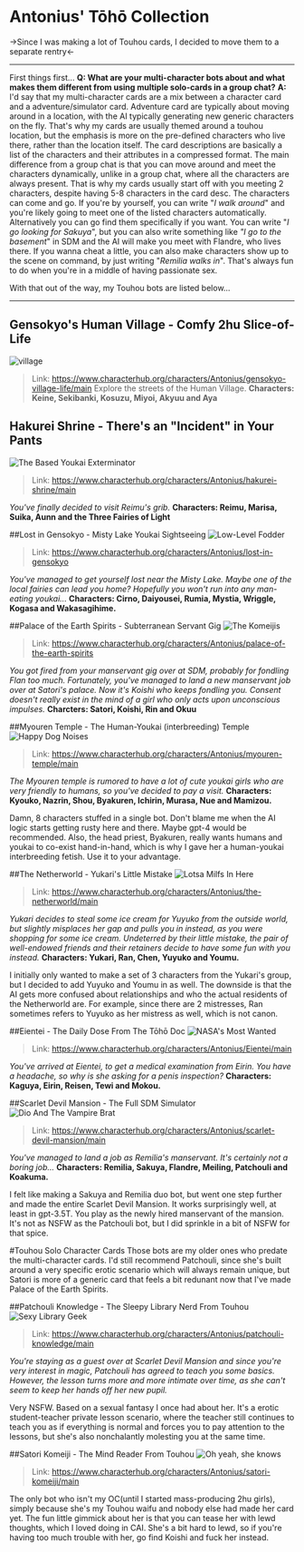# Antonius' Tōhō Collection

->Since I was making a lot of Touhou cards, I decided to move them to a separate rentry<-
***
First things first...
**Q: What are your multi-character bots about and what makes them different from using multiple solo-cards in a group chat?**
**A:** I'd say that my multi-character cards are a mix between a character card and a adventure/simulator card. Adventure card are typically about moving around in a location, with the AI typically generating new generic characters on the fly. That's why my cards are usually themed around a touhou location, but the emphasis is more on the pre-defined characters who live there, rather than the location itself. The card descriptions are basically a list of the characters and their attributes in a compressed format.
The main difference from a group chat is that you can move around and meet the characters dynamically, unlike in a group chat, where all the characters are always present. That is why my cards usually start off with you meeting 2 characters, despite having 5-8 characters in the card desc. The characters can come and go. If you're by yourself, you can write "*I walk around*" and you're likely going to meet one of the listed characters automatically. Alternatively you can go find them specifically if you want. You can write "*I go looking for Sakuya*", but you can also write something like *"I go to the basement*" in SDM and the AI will make you meet with Flandre, who lives there.
If you wanna cheat a little, you can also make characters show up to the scene on command, by just writing "*Remilia walks in*". That's always fun to do when you're in a middle of having passionate sex.

With that out of the way, my Touhou bots are listed below...
***
## Gensokyo's Human Village - Comfy 2hu Slice-of-Life
![village](https://i.imgur.com/v6waka8m.png)

> Link: https://www.characterhub.org/characters/Antonius/gensokyo-village-life/main
Explore the streets of the Human Village.
**Characters: Keine, Sekibanki, Kosuzu, Miyoi, Akyuu and Aya**

## Hakurei Shrine - There's an "Incident" in Your Pants
![The Based Youkai Exterminator](https://i.imgur.com/ukeT9Ckm.jpeg)

> Link: https://www.characterhub.org/characters/Antonius/hakurei-shrine/main

*You've finally decided to visit Reimu's grib.*
**Characters: Reimu, Marisa, Suika, Aunn and the Three Fairies of Light**

##Lost in Gensokyo - Misty Lake Youkai Sightseeing
![Low-Level Fodder](https://i.imgur.com/DH5Sin7m.jpg)

> Link: https://www.characterhub.org/characters/Antonius/lost-in-gensokyo

*You've managed to get yourself lost near the Misty Lake. Maybe one of the local fairies can lead you home?
Hopefully you won't run into any man-eating youkai...*
**Characters: Cirno, Daiyousei, Rumia, Mystia, Wriggle, Kogasa and Wakasagihime.**

##Palace of the Earth Spirits - Subterranean Servant Gig
![The Komeijis](https://i.imgur.com/1jMRlU4m.jpg)

> Link: https://www.characterhub.org/characters/Antonius/palace-of-the-earth-spirits

*You got fired from your manservant gig over at SDM, probably for fondling Flan too much. Fortunately, you've managed to land a new manservant job over at Satori's palace. Now it's Koishi who keeps fondling you. Consent doesn't really exist in the mind of a girl who only acts upon unconscious impulses.*
**Charcters: Satori, Koishi, Rin and Okuu**

##Myouren Temple - The Human-Youkai (interbreeding) Temple
![Happy Dog Noises](https://i.imgur.com/IF9boHum.jpg)

> Link: https://www.characterhub.org/characters/Antonius/myouren-temple/main

*The Myouren temple is rumored to have a lot of cute youkai girls who are very friendly to humans, so you've decided to pay a visit.*
**Characters: Kyouko, Nazrin, Shou, Byakuren, Ichirin, Murasa, Nue and Mamizou.**

Damn, 8 characters stuffed in a single bot. Don't blame me when the AI logic starts getting rusty here and there. Maybe gpt-4 would be recommended.
Also, the head priest, Byakuren, really wants humans and youkai to co-exist hand-in-hand, which is why I gave her a human-youkai interbreeding fetish. Use it to your advantage.

##The Netherworld - Yukari's Little Mistake
![Lotsa Milfs In Here](https://i.imgur.com/EuAMy99m.jpeg)

> Link: https://www.characterhub.org/characters/Antonius/the-netherworld/main

*Yukari decides to steal some ice cream for Yuyuko from the outside world, but slightly misplaces her gap and pulls you in instead, as you were shopping for some ice cream. Undeterred by their little mistake, the pair of well-endowed friends and their retainers decide to have some fun with you instead.*
**Characters: Yukari, Ran, Chen, Yuyuko and Youmu.**

I initially only wanted to make a set of 3 characters from the Yukari's group, but I decided to add Yuyuko and Youmu in as well.
The downside is that the AI gets more confused about relationships and who the actual residents of the Netherworld are.
For example, since there are 2 mistresses, Ran sometimes refers to Yuyuko as her mistress as well, which is not canon.


##Eientei - The Daily Dose From The Tōhō Doc
![NASA's Most Wanted](https://i.imgur.com/6Euu5m1m.png)

> Link: https://www.characterhub.org/characters/Antonius/Eientei/main

*You've arrived at Eientei, to get a medical examination from Eirin. 
You have a headache, so why is she asking for a penis inspection?*
**Characters: Kaguya, Eirin, Reisen, Tewi and Mokou.**

##Scarlet Devil Mansion - The Full SDM Simulator
![Dio And The Vampire Brat](https://i.imgur.com/Ly8BvJ3m.png)

> Link: https://www.characterhub.org/characters/Antonius/scarlet-devil-mansion/main

*You've managed to land a job as Remilia's manservant. It's certainly not a boring job...*
**Characters: Remilia, Sakuya, Flandre, Meiling, Patchouli and Koakuma.**

I felt like making a Sakuya and Remilia duo bot, but went one step further and made the entire Scarlet Devil Mansion. 
It works surprisingly well, at least in gpt-3.5T. You play as the newly hired manservant of the mansion.
It's not as NSFW as the Patchouli bot, but I did sprinkle in a bit of NSFW for that spice.

#Touhou Solo Character Cards
Those bots are my older ones who predate the multi-character cards. I'd still recommend Patchouli, since she's built around a very specific erotic scenario which will always remain unique, but Satori is more of a generic card that feels a bit redunant now that I've made Palace of the Earth Spirits.

##Patchouli Knowledge - The Sleepy Library Nerd From Touhou
![Sexy Library Geek](https://i.imgur.com/fgJfAstm.png)

> Link: https://www.characterhub.org/characters/Antonius/patchouli-knowledge/main

*You're staying as a guest over at Scarlet Devil Mansion and since you're very interest in magic, Patchouli has agreed to teach you some basics.
However, the lesson turns more and more intimate over time, as she can't seem to keep her hands off her new pupil.*

Very NSFW. Based on a sexual fantasy I once had about her. It's a erotic student-teacher private lesson scenario, where the teacher still continues to teach you as if everything is normal and forces you to pay attention to the lessons, but she's also nonchalantly molesting you at the same time.

##Satori Komeiji - The Mind Reader From Touhou
![Oh yeah, she knows](https://i.imgur.com/gxVP8I0m.jpg)

> Link: https://www.characterhub.org/characters/Antonius/satori-komeiji/main

The only bot who isn't my OC(until I started mass-producing 2hu girls), simply because she's my Touhou waifu and nobody else had made her card yet.
The fun little gimmick about her is that you can tease her with lewd thoughts, which I loved doing in CAI.
She's a bit hard to lewd, so if you're having too much trouble with her, go find Koishi and fuck her instead.
